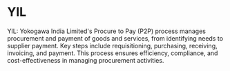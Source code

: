 # YIL
YIL: Yokogawa India Limited's Procure to Pay (P2P) process manages procurement and payment of goods and services, from identifying needs to supplier payment. Key steps include requisitioning, purchasing, receiving, invoicing, and payment. This process ensures efficiency, compliance, and cost-effectiveness in managing procurement activities.

